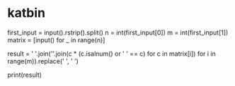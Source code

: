 # katbin
first_input = input().rstrip().split()
n = int(first_input[0])
m = int(first_input[1])
matrix = [input() for _ in range(n)]

result = ' '.join(''.join(c * (c.isalnum() or ' ' == c) for c in matrix[i]) for i in range(m)).replace('  ', ' ')

print(result)
